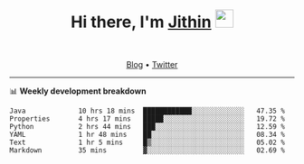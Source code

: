 <h1 align="center">Hi there, I'm <a href="https://jithset.github.io/" target="_blank">Jithin</a> <img
src="https://github.com/blackcater/blackcater/raw/main/images/Hi.gif" height="32" /></h1>

<br />

<p align="center">
  <a href="https://jithset.github.io">Blog</a> •
  <a href="https://twitter.com/jithset">Twitter</a>
</p>

---

📊 **Weekly development breakdown**

<!--START_SECTION:waka-->

```text
Java             10 hrs 18 mins  ████████████░░░░░░░░░░░░░   47.35 %
Properties       4 hrs 17 mins   █████░░░░░░░░░░░░░░░░░░░░   19.72 %
Python           2 hrs 44 mins   ███░░░░░░░░░░░░░░░░░░░░░░   12.59 %
YAML             1 hr 48 mins    ██░░░░░░░░░░░░░░░░░░░░░░░   08.34 %
Text             1 hr 5 mins     █▒░░░░░░░░░░░░░░░░░░░░░░░   05.02 %
Markdown         35 mins         ▓░░░░░░░░░░░░░░░░░░░░░░░░   02.69 %
```

<!--END_SECTION:waka-->

